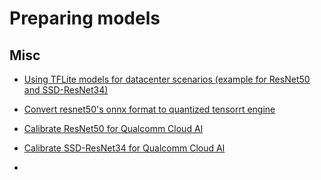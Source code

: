 ﻿# Preparing models

## Misc

* [Using TFLite models for datacenter scenarios (example for ResNet50 and SSD-ResNet34)](notes-using-tflite-models-for-datacenter-scenarios.md)
* [Convert resnet50's onnx format to quantized tensorrt engine](notes-convert-resnet50-onnx-format-to-quantized-tensorrt-engine.md)

* [Calibrate ResNet50 for Qualcomm Cloud AI](https://github.com/ctuning/ck-ml/tree/main/package/model-qaic-calibrate#calibrate-resnet50)
* [Calibrate SSD-ResNet34 for Qualcomm Cloud AI](https://github.com/ctuning/ck-ml/tree/main/package/model-qaic-calibrate#calibrate-ssd-resnet34)

* 
